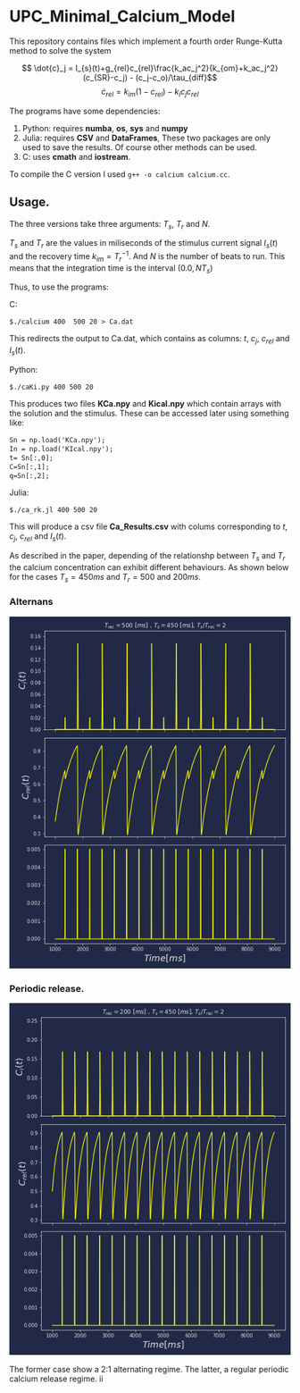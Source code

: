# UPC_Minimal_Calcium_Model

This repository contains files which implement a fourth order Runge-Kutta method to solve the system

$$
\dot{c}_j = I_{s}(t)+g_{rel}c_{rel}\frac{k_ac_j^2}{k_{om}+k_ac_j^2}(c_{SR}-c_j) - (c_j-c_o)/\tau_{diff}$$
$$\dot{c}_{rel} = k_{im}(1-c_{rel}) - k_ic_jc_{rel}
$$

The programs have some dependencies:

1. Python: requires **numba**, **os**, **sys** and **numpy**
2. Julia: requires **CSV** and **DataFrames**, These two packages are only used to save the results. Of course other methods can be used.
3. C: uses **cmath** and **iostream**.

To compile the C version I used `g++ -o calcium calcium.cc`.

## Usage.
The three versions take three arguments: $T_s$, $T_r$ and $N$.

$T_s$ and $T_r$ are the values in miliseconds of the stimulus current signal $I_s(t)$ and the recovery time $k_{im}=T_r^{-1}$. And $N$ is the number of beats to run. This means that the integration time is the interval $(0.0,NT_s)$

Thus, to use the programs:

C:
```console
$./calcium 400  500 20 > Ca.dat
```
This redirects the output to Ca.dat, which contains as columns: $t$, $c_j$, $c_{rel}$ and $I_s(t)$.  

Python:
 ```console
 $./caKi.py 400 500 20
 ```
This produces two files **KCa.npy** and **Kical.npy** which contain arrays with the solution and the stimulus. These can be accessed later using something like:
```
Sn = np.load('KCa.npy');
In = np.load('KIcal.npy');
t= Sn[:,0];
C=Sn[:,1];
q=Sn[:,2];
```


 Julia:
 ```console
 $./ca_rk.jl 400 500 20
 ```
This will produce a csv file **Ca_Results.csv** with colums corresponding to 
$t$, $c_j$, $c_{rel}$ and $I_s(t)$.

As described in the paper, depending of the relationshp between $T_s$ and $T_r$ the calcium concentration can exhibit different behaviours. As shown below for the cases $T_s = 450 ms$ and $T_r = 500$ and $200 ms$.


### Alternans
![ALTERNANS](images/ALT.png)

### Periodic release.
![REGULAR](images/NOALT.png)


The former case show a 2:1 alternating regime. The latter, a regular periodic calcium release regime. ii